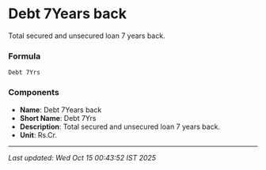 # Debt 7Years back
Total secured and unsecured loan 7 years back.

### Formula
```text
Debt 7Yrs
```


### Components
- **Name**: Debt 7Years back
- **Short Name**: Debt 7Yrs
- **Description**: Total secured and unsecured loan 7 years back.
- **Unit**: Rs.Cr.

---
*Last updated: Wed Oct 15 00:43:52 IST 2025*
